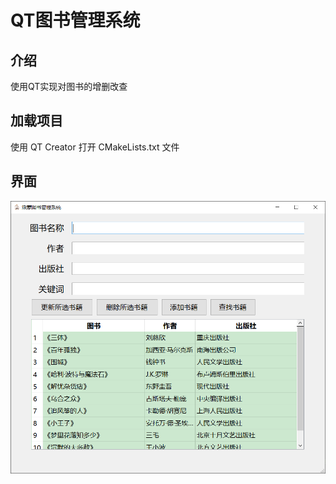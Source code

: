 # QT图书管理系统

## 介绍
使用QT实现对图书的增删改查

## 加载项目
使用 QT Creator 打开 CMakeLists.txt 文件

## 界面
![输入图片说明](UI.png)